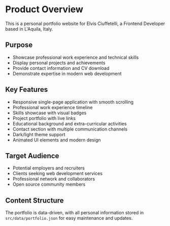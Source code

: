 # Product Overview

This is a personal portfolio website for Elvis Ciuffetelli, a Frontend Developer based in L'Aquila, Italy.

## Purpose
- Showcase professional work experience and technical skills
- Display personal projects and achievements
- Provide contact information and CV download
- Demonstrate expertise in modern web development

## Key Features
- Responsive single-page application with smooth scrolling
- Professional work experience timeline
- Skills showcase with visual badges
- Project portfolio with live links
- Educational background and extra-curricular activities
- Contact section with multiple communication channels
- Dark/light theme support
- Animated UI elements and modern design

## Target Audience
- Potential employers and recruiters
- Clients seeking web development services
- Professional network and collaborators
- Open source community members

## Content Structure
The portfolio is data-driven, with all personal information stored in `src/data/portfolio.json` for easy maintenance and updates.